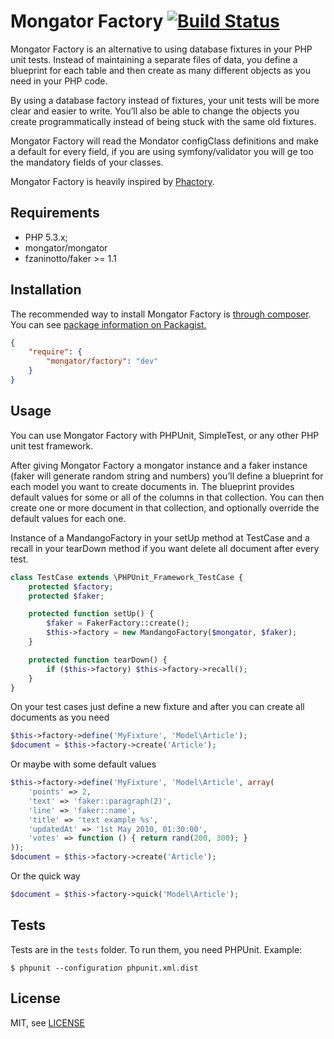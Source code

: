 Mongator Factory [![Build Status](https://travis-ci.org/mongator/factory.png?branch=master)](https://travis-ci.org/mongator/factory)
==============================

Mongator Factory is an alternative to using database fixtures in your PHP unit tests. Instead of maintaining a separate files of data, you define a blueprint for each table and then create as many different objects as you need in your PHP code.

By using a database factory instead of fixtures, your unit tests will be more clear and easier to write. You’ll also be able to change the objects you create programmatically instead of being stuck with the same old fixtures. 

Mongator Factory will read the Mondator configClass definitions and make a default for every field, if you are using symfony/validator you will ge too the mandatory fields of your classes.

Mongator Factory is heavily inspired by [Phactory](http://phactory.org/).


Requirements
------------

* PHP 5.3.x;
* mongator/mongator
* fzaninotto/faker >= 1.1


Installation
------------

The recommended way to install Mongator Factory is [through composer](http://getcomposer.org).
You can see [package information on Packagist.](https://packagist.org/packages/mongator/factory)

```JSON
{
    "require": {
        "mongator/factory": "dev"
    }
}
```


Usage
--------

You can use Mongator Factory with PHPUnit, SimpleTest, or any other PHP unit test framework.

After giving Mongator Factory a mongator instance and a faker instance (faker will generate random string and numbers) you’ll define a blueprint for each model you want to create documents in. The blueprint provides default values for some or all of the columns in that collection. You can then create one or more document in that collection, and optionally override the default values for each one.

Instance of a MandangoFactory in your setUp method at TestCase and a recall in your tearDown method if you want delete all document after every test.

```php
class TestCase extends \PHPUnit_Framework_TestCase {
    protected $factory;
    protected $faker;

    protected function setUp() {
        $faker = FakerFactory::create();
        $this->factory = new MandangoFactory($mongator, $faker);
    }

    protected function tearDown() {
        if ($this->factory) $this->factory->recall();
    }
}
```

On your test cases just define a new fixture and after you can create all documents as you need

```php
$this->factory->define('MyFixture', 'Model\Article');
$document = $this->factory->create('Article');
```

Or maybe with some default values

```php
$this->factory->define('MyFixture', 'Model\Article', array(
    'points' => 2,
    'text' => 'faker::paragraph(2)',
    'line' => 'faker::name',
    'title' => 'text example %s',
    'updatedAt' => '1st May 2010, 01:30:00',
    'votes' => function () { return rand(200, 300); }
));
$document = $this->factory->create('Article');
```

Or the quick way
```php
$document = $this->factory->quick('Model\Article');
```

Tests
-----

Tests are in the `tests` folder.
To run them, you need PHPUnit.
Example:

    $ phpunit --configuration phpunit.xml.dist


License
-------

MIT, see [LICENSE](LICENSE)